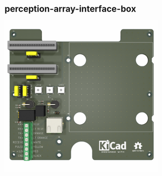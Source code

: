 # perception-array-interface-box

![Top View](./image/pcb_image_topview_perception-array-interface-box.png)